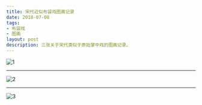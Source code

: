 ```yaml
---
title: 宋代近似布袋戏图画记录
date: 2018-07-08
tags:
- 布袋戏
- 图画
layout: post
description: 三张关于宋代类似于原始掌中戏的图画记录。
---
```


![1](/images/2018/puppet1.jpg)

---

![2](/images/2018/puppet2.jpg)

---

![3](/images/2018/puppet3.jpg)
